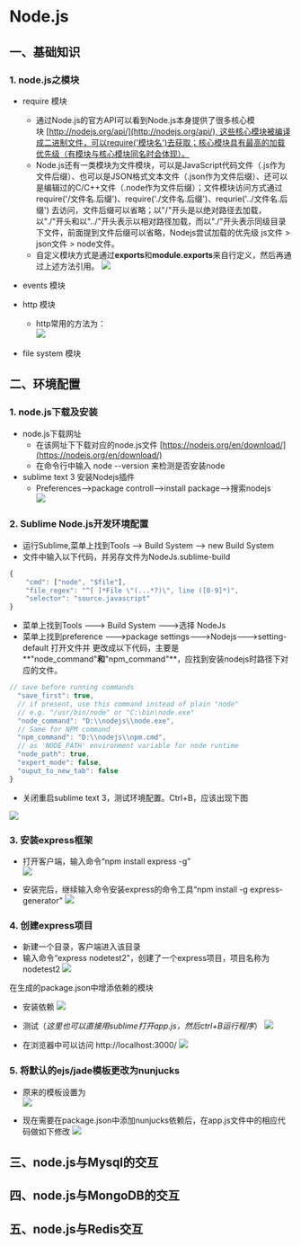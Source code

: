 # Node.js
## 一、基础知识
### 1. node.js之模块

* require 模块
    * 通过Node.js的官方API可以看到Node.js本身提供了很多核心模块 [http://nodejs.org/api/](http://nodejs.org/api/), 这些核心模块被编译成二进制文件，可以require('模块名')去获取；核心模块具有最高的加载优先级（有模块与核心模块同名时会体现）。
    * Node.js还有一类模块为文件模块，可以是JavaScript代码文件（.js作为文件后缀）、也可以是JSON格式文本文件（.json作为文件后缀）、还可以是编辑过的C/C++文件（.node作为文件后缀）；文件模块访问方式通过require('/文件名.后缀')、require('./文件名.后缀')、requrie('../文件名.后缀') 去访问，文件后缀可以省略；以"/"开头是以绝对路径去加载，以"./"开头和以"../"开头表示以相对路径加载，而以"./"开头表示同级目录下文件，前面提到文件后缀可以省略，Nodejs尝试加载的优先级 js文件 > json文件 > node文件。
    * 自定义模块方式是通过**exports**和**module.exports**来自行定义，然后再通过上述方法引用。
![](images/require.png)

* events 模块

* http 模块
    * http常用的方法为：  
![](images/http.png)

* file system 模块

## 二、环境配置
### 1. node.js下载及安装
* node.js下载网址
    * 在该网址下下载对应的node.js文件 [https://nodejs.org/en/download/](https://nodejs.org/en/download/)
    * 在命令行中输入 node --version 来检测是否安装node
* sublime text 3 安装Nodejs插件
    * Preferences——>package controll——>install package——>搜索nodejs<br>
![](images/sublime.png)

### 2. Sublime Node.js开发环境配置
* 运行Sublime,菜单上找到Tools ——> Build System ——> new Build System
* 文件中输入以下代码，并另存文件为NodeJs.sublime-build

```javascript
{
	"cmd": ["node", "$file"],
	"file_regex": "^[ ]*File \"(...*?)\", line ([0-9]*)",
	"selector": "source.javascript"
}
```

* 菜单上找到Tools ---> Build System --->选择 NodeJs
* 菜单上找到preference --->package settings--->Nodejs--->setting-default 打开文件并 更改成以下代码，主要是**"node_command"**和**"npm_command"**，应找到安装nodejs时路径下对应的文件。

```javascript
// save before running commands
  "save_first": true,
  // if present, use this command instead of plain "node"
  // e.g. "/usr/bin/node" or "C:\bin\node.exe"
  "node_command": "D:\\nodejs\\node.exe",
  // Same for NPM command
  "npm_command": "D:\\nodejs\\npm.cmd",
  // as 'NODE_PATH' environment variable for node runtime
  "node_path": true,
  "expert_mode": false,
  "ouput_to_new_tab": false
}
```

* 关闭重启sublime text 3，测试环境配置。Ctrl+B，应该出现下图

![](images/test.png)

### 3. 安装express框架
* 打开客户端，输入命令“npm install express -g”<br>
![](images/express.jpg)

* 安装完后，继续输入命令安装express的命令工具“npm install -g express-generator” 
![](images/express-generator.png)

### 4. 创建express项目
* 新建一个目录，客户端进入该目录
* 输入命令“express  nodetest2"，创建了一个express项目，项目名称为nodetest2
![](images/express-project1.png)

在生成的package.json中增添依赖的模块

* 安装依赖
![](images/express-project2.png)

* 测试（*这里也可以直接用sublime打开app.js，然后ctrl+B运行程序*）
![](images/express-project3.png)

* 在浏览器中可以访问 http://localhost:3000/
![](images/express-project4.png)

### 5. 将默认的ejs/jade模板更改为nunjucks
* 原来的模板设置为<br>
![](images/nunjucks1.png)

* 现在需要在package.json中添加nunjucks依赖后，在app.js文件中的相应代码做如下修改
![](images/nunjucks3.png)

## 三、node.js与Mysql的交互
## 四、node.js与MongoDB的交互
## 五、node.js与Redis交互

